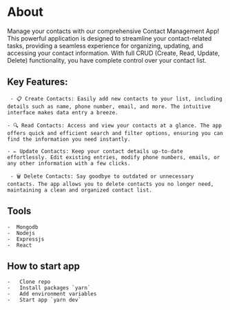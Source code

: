 # About
Manage your contacts with our comprehensive Contact Management App! This powerful application is designed to streamline your contact-related tasks, providing a seamless experience for organizing, updating, and accessing your contact information. With full CRUD (Create, Read, Update, Delete) functionality, you have complete control over your contact list.


## Key Features:

     - 📋 Create Contacts: Easily add new contacts to your list, including details such as name, phone number, email, and more. The intuitive interface makes data entry a breeze.

    - 🔍 Read Contacts: Access and view your contacts at a glance. The app offers quick and efficient search and filter options, ensuring you can find the information you need instantly.

    - ✏️ Update Contacts: Keep your contact details up-to-date effortlessly. Edit existing entries, modify phone numbers, emails, or any other information with a few clicks.

     - 🗑️ Delete Contacts: Say goodbye to outdated or unnecessary contacts. The app allows you to delete contacts you no longer need, maintaining a clean and organized contact list.

 ## Tools
    -  Mongodb
    -  Nodejs
    -  Expressjs
    -  React

## How to start app
    -   Clone repo
    -   Install packages `yarn`
    -   Add environment variables 
    -   Start app `yarn dev`